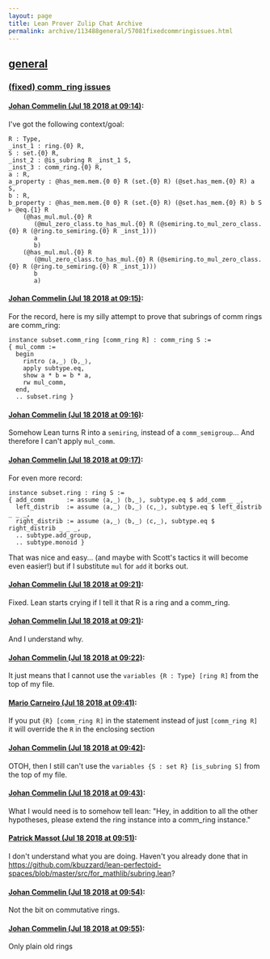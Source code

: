 ```yaml
---
layout: page
title: Lean Prover Zulip Chat Archive 
permalink: archive/113488general/57081fixedcommringissues.html
---
```


## [general](index.html)
### [(fixed) comm_ring issues](57081fixedcommringissues.html)

#### [Johan Commelin (Jul 18 2018 at 09:14)](https://leanprover.zulipchat.com/#narrow/stream/113488-general/topic/%28fixed%29%20comm_ring%20issues/near/129856041):
I've got the following context/goal:
```lean
R : Type,
_inst_1 : ring.{0} R,
S : set.{0} R,
_inst_2 : @is_subring R _inst_1 S,
_inst_3 : comm_ring.{0} R,
a : R,
a_property : @has_mem.mem.{0 0} R (set.{0} R) (@set.has_mem.{0} R) a S,
b : R,
b_property : @has_mem.mem.{0 0} R (set.{0} R) (@set.has_mem.{0} R) b S
⊢ @eq.{1} R
    (@has_mul.mul.{0} R
       (@mul_zero_class.to_has_mul.{0} R (@semiring.to_mul_zero_class.{0} R (@ring.to_semiring.{0} R _inst_1)))
       a
       b)
    (@has_mul.mul.{0} R
       (@mul_zero_class.to_has_mul.{0} R (@semiring.to_mul_zero_class.{0} R (@ring.to_semiring.{0} R _inst_1)))
       b
       a)
```

#### [Johan Commelin (Jul 18 2018 at 09:15)](https://leanprover.zulipchat.com/#narrow/stream/113488-general/topic/%28fixed%29%20comm_ring%20issues/near/129856049):
For the record, here is my silly attempt to prove that subrings of comm rings are comm_ring:
```lean
instance subset.comm_ring [comm_ring R] : comm_ring S :=
{ mul_comm :=
  begin
    rintro ⟨a,_⟩ ⟨b,_⟩,
    apply subtype.eq,
    show a * b = b * a,
    rw mul_comm,
  end,
  .. subset.ring }
```

#### [Johan Commelin (Jul 18 2018 at 09:16)](https://leanprover.zulipchat.com/#narrow/stream/113488-general/topic/%28fixed%29%20comm_ring%20issues/near/129856089):
Somehow Lean turns R into a `semiring`, instead of a `comm_semigroup`... And therefore I can't apply `mul_comm`.

#### [Johan Commelin (Jul 18 2018 at 09:17)](https://leanprover.zulipchat.com/#narrow/stream/113488-general/topic/%28fixed%29%20comm_ring%20issues/near/129856104):
For even more record:
```lean
instance subset.ring : ring S :=
{ add_comm      := assume ⟨a,_⟩ ⟨b,_⟩, subtype.eq $ add_comm _ _,
  left_distrib  := assume ⟨a,_⟩ ⟨b,_⟩ ⟨c,_⟩, subtype.eq $ left_distrib _ _ _,
  right_distrib := assume ⟨a,_⟩ ⟨b,_⟩ ⟨c,_⟩, subtype.eq $ right_distrib _ _ _,
  .. subtype.add_group,
  .. subtype.monoid }
```
That was nice and easy... (and maybe with Scott's tactics it will become even easier!) but if I substitute `mul` for `add` it borks out.

#### [Johan Commelin (Jul 18 2018 at 09:21)](https://leanprover.zulipchat.com/#narrow/stream/113488-general/topic/%28fixed%29%20comm_ring%20issues/near/129856212):
Fixed. Lean starts crying if I tell it that R is a ring and a comm_ring.

#### [Johan Commelin (Jul 18 2018 at 09:21)](https://leanprover.zulipchat.com/#narrow/stream/113488-general/topic/%28fixed%29%20comm_ring%20issues/near/129856214):
And I understand why.

#### [Johan Commelin (Jul 18 2018 at 09:22)](https://leanprover.zulipchat.com/#narrow/stream/113488-general/topic/%28fixed%29%20comm_ring%20issues/near/129856255):
It just means that I cannot use the `variables {R : Type} [ring R]` from the top of my file.

#### [Mario Carneiro (Jul 18 2018 at 09:41)](https://leanprover.zulipchat.com/#narrow/stream/113488-general/topic/%28fixed%29%20comm_ring%20issues/near/129856779):
If you put `{R} [comm_ring R]` in the statement instead of just `[comm_ring R]` it will override the `R` in the enclosing section

#### [Johan Commelin (Jul 18 2018 at 09:42)](https://leanprover.zulipchat.com/#narrow/stream/113488-general/topic/%28fixed%29%20comm_ring%20issues/near/129856844):
OTOH, then I still can't use the `variables {S : set R} [is_subring S]` from the top of my file.

#### [Johan Commelin (Jul 18 2018 at 09:43)](https://leanprover.zulipchat.com/#narrow/stream/113488-general/topic/%28fixed%29%20comm_ring%20issues/near/129856857):
What I would need is to somehow tell lean: "Hey, in addition to all the other hypotheses, please extend the ring instance into a comm_ring instance."

#### [Patrick Massot (Jul 18 2018 at 09:51)](https://leanprover.zulipchat.com/#narrow/stream/113488-general/topic/%28fixed%29%20comm_ring%20issues/near/129857156):
I don't understand what you are doing. Haven't you already done that in https://github.com/kbuzzard/lean-perfectoid-spaces/blob/master/src/for_mathlib/subring.lean?

#### [Johan Commelin (Jul 18 2018 at 09:54)](https://leanprover.zulipchat.com/#narrow/stream/113488-general/topic/%28fixed%29%20comm_ring%20issues/near/129857310):
Not the bit on commutative rings.

#### [Johan Commelin (Jul 18 2018 at 09:55)](https://leanprover.zulipchat.com/#narrow/stream/113488-general/topic/%28fixed%29%20comm_ring%20issues/near/129857317):
Only plain old rings

